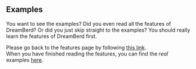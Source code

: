## Examples

You want to see the examples? Did you even read all the features of DreamBerd? Or did you just skip straight to the examples? You should really learn the features of DreamBerd first.<br>

Please go back to the features page by following [this link](https://github.com/TodePond/DreamBerd/blob/main/README.md).<br>
When you have finished reading the features, you can find the _real_ examples [here](https://github.com/TodePond/DreamBerd/blob/main/text/Examples.md).
